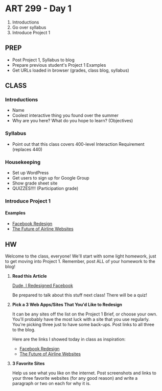 ART 299 - Day 1
=======================================

1. Introductions
2. Go over syllabus
3. Introduce Project 1




PREP
---------------------------------------

- Post Project 1, Syllabus to blog
- Prepare previous student's Project 1 Examples
- Get URLs loaded in browser (grades, class blog, syllabus)



CLASS
---------------------------------------


### Introductions
- Name
- Coolest interactive thing you found over the summer
- Why are you here? What do you hope to learn? (Objectives)


### Syllabus
- Point out that this class covers 400-level Interaction Requirement (replaces 440)

### Housekeeping
- Set up WordPress
- Get users to sign up for Google Group
- Show grade sheet site
- QUIZZES!!!! (Participation grade)





### Introduce Project 1

#### Examples
- [Facebook Redesign](http://nerby.com/project/facebook/)
- [The Future of Airline Websites](http://www.f-i.com/fi/airlines/)








HW
---------------------------------------

Welcome to the class, everyone! We'll start with some light homework, just to get moving into Project 1. Remember, post ALL of your homework to the blog!


1. **Read this Article**

	[Dude, I Redesigned Facebook](http://will-grounds.roon.io/dude-i-redesigned-facebook) 
	
	Be prepared to talk about this stuff next class! There will be a quiz!


2. **Pick a 3 Web Apps/Sites That You'd Like to Redesign**

	It can be any sites off the list on the Project 1 Brief, or choose your own. You'll probably have the most luck with a site that you use regularly. You're picking three just to have some back-ups. Post links to all three to the blog.
	
	Here are the links I showed today in class as inspiration:
	- [Facebook Redesign](http://nerby.com/project/facebook/)
	- [The Future of Airline Websites](http://www.f-i.com/fi/airlines/)


3. **3 Favorite Sites**
	
	Help us see what you like on the internet. Post screenshots and links to your three favorite websites (for any good reason) and write a paragraph or two on each for why it is.